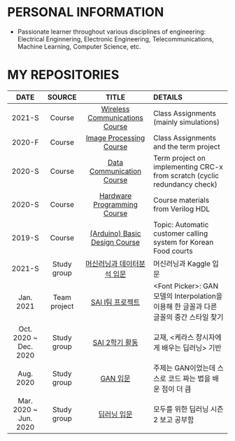 # PERSONAL INFORMATION
- Passionate learner throughout various disciplines of engineering: Electrical Enginnering, Electronic Engineering, Telecommunications, Machine Learning, Computer Science, etc.

# MY REPOSITORIES

|DATE|SOURCE|TITLE|DETAILS|
|:------:|:---:|:---:|:---|
|2021-S|Course|[Wireless Communications Course](https://github.com/khodid/2021WirelessCommunication)| Class Assignments (mainly simulations)|
|2020-F|Course|[Image Processing Course](https://github.com/khodid/2020ImageProcessing)|Class Assignments and the term project|
|2020-S|Course|[Data Communication Course](https://github.com/khodid/2020DataCommuntication)| Term project on implementing CRC-x from scratch (cyclic redundancy check)|
|2020-S|Course|[Hardware Programming Course](https://github.com/khodid/2020HDL)|Course materials from Verilog HDL|
|2019-S|Course|[(Arduino) Basic Design Course](https://github.com/khodid/2019BasicEngineeringDesign)|Topic: Automatic customer calling system for Korean Food courts|
|2021-S|Study group|[머신러닝과 데이터분석 입문](https://github.com/khodid/2021MachineLearningIntro)|머신러닝과 Kaggle 입문|
|Jan. 2021|Team project|[SAI I팀 프로젝트](https://github.com/sju-coml/2020-Font-picker)|\<Font Picker\>: GAN 모델의 Interpolation을 이용해 한 글꼴과 다른 글꼴의 중간 스타일 찾기|
|Oct. 2020 ~ Dec. 2020|Study group|[SAI 2학기 활동](https://github.com/khodid/2020_tri-KERA-top-S)|교재, <케라스 창시자에게 배우는 딥러닝> 기반|
|Aug. 2020|Study group|[GAN 입문](https://github.com/khodid/2020Evening)|주제는 GAN이었는데 스스로 코드 짜는 법을 배운 점이 더 큼|
|Mar. 2020 ~ Jun. 2020|Study group|[딥러닝 입문](https://github.com/khodid/2020_SAI_MONING2)|모두를 위한 딥러닝 시즌2 보고 공부함|
